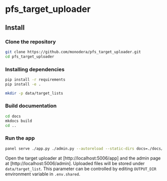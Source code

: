 # pfs_target_uploader


## Install

### Clone the repository

```sh
git clone https://github.com/monodera/pfs_target_uploader.git
cd pfs_target_uploader
```

### Installing dependencies

```sh
pip install -r requirements
pip install -e .

mkdir -p data/target_lists
```


### Build documentation

```sh
cd docs
mkdocs build
cd ..
```

### Run the app

```sh
panel serve ./app.py ./admin.py --autoreload --static-dirs docs=./docs/site data=./data/target_lists
```

Open the target uploader at [http://localhost:5006/app] and the admin page at [http://localhost:5006/admin]. Uploaded files will be stored under `data/target_list`. This parameter can be controlled by editing `OUTPUT_DIR` environment variable in `.env.shared`.
